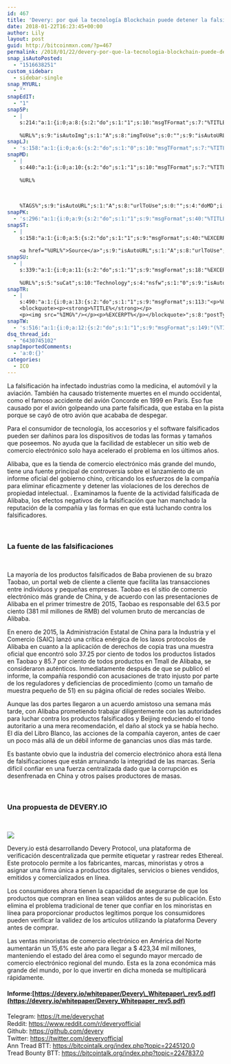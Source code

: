 ```yaml
---
id: 467
title: 'Devery: por qué la tecnología Blockchain puede detener la falsificación de producto'
date: 2018-01-22T16:23:45+00:00
author: Lily
layout: post
guid: http://bitcoinmxn.com/?p=467
permalink: /2018/01/22/devery-por-que-la-tecnologia-blockchain-puede-detener-la-falsificacion-de-producto/
snap_isAutoPosted:
  - "1516638251"
custom_sidebar:
  - sidebar-single
snap_MYURL:
  - ""
snapEdIT:
  - "1"
snap5P:
  - |
    s:214:"a:1:{i:0;a:8:{s:2:"do";s:1:"1";s:10:"msgTFormat";s:7:"%TITLE%";s:9:"msgFormat";s:18:"%EXCERPT%
    
    %URL%";s:9:"isAutoImg";s:1:"A";s:8:"imgToUse";s:0:"";s:9:"isAutoURL";s:1:"A";s:8:"urlToUse";s:0:"";s:4:"do5P";i:0;}}";
snapLJ:
  - 's:158:"a:1:{i:0;a:6:{s:2:"do";s:1:"0";s:10:"msgTFormat";s:7:"%TITLE%";s:9:"msgFormat";s:9:"%EXCERPT%";s:9:"isAutoURL";s:1:"A";s:8:"urlToUse";s:0:"";s:4:"doLJ";i:0;}}";'
snapMD:
  - |
    s:440:"a:1:{i:0;a:10:{s:2:"do";s:1:"1";s:10:"msgTFormat";s:7:"%TITLE%";s:9:"msgFormat";s:32:"%EXCERPT%
    
    %URL%
    
    
    
    %TAGS%";s:9:"isAutoURL";s:1:"A";s:8:"urlToUse";s:0:"";s:4:"doMD";i:0;s:8:"isPosted";s:1:"1";s:4:"pgID";s:12:"c05282113596";s:7:"postURL";s:141:"https://medium.com/@BitcoinMXN/devery-por-qu%C3%A9-la-tecnolog%C3%ADa-blockchain-puede-detener-la-falsificaci%C3%B3n-de-producto-c05282113596";s:5:"pDate";s:19:"2018-01-22 16:23:49";}}";
snapPK:
  - 's:296:"a:1:{i:0;a:9:{s:2:"do";s:1:"1";s:9:"msgFormat";s:40:"%TITLE% - %URL% #bitcoin #mexico #crypto";s:9:"isAutoURL";s:1:"A";s:8:"urlToUse";s:0:"";s:4:"doPK";i:0;s:8:"isPosted";s:1:"1";s:4:"pgID";i:1366959410;s:7:"postURL";s:30:"https://www.plurk.com/p/mluomq";s:5:"pDate";s:19:"2018-01-22 16:23:53";}}";'
snapST:
  - |
    s:158:"a:1:{i:0;a:5:{s:2:"do";s:1:"1";s:9:"msgFormat";s:40:"%EXCERPT%
    
    <a href="%URL%">Source</a>";s:9:"isAutoURL";s:1:"A";s:8:"urlToUse";s:0:"";s:4:"doST";i:0;}}";
snapSU:
  - |
    s:339:"a:1:{i:0;a:11:{s:2:"do";s:1:"1";s:9:"msgFormat";s:18:"%EXCERPT%
    
    %URL%";s:5:"suCat";s:10:"Technology";s:4:"nsfw";s:1:"0";s:9:"isAutoURL";s:1:"A";s:8:"urlToUse";s:0:"";s:4:"doSU";i:0;s:8:"isPosted";s:1:"1";s:4:"pgID";s:6:"2Ql9ot";s:7:"postURL";s:45:"http://www.stumbleupon.com/su/2Ql9ot/comments";s:5:"pDate";s:19:"2018-01-22 16:24:08";}}";
snapTR:
  - |
    s:490:"a:1:{i:0;a:13:{s:2:"do";s:1:"1";s:9:"msgFormat";s:113:"<p>%URL%</p>
    <blockquote><p><strong>%TITLE%</strong></p>
    <p><img src="%IMG%"/></p><p>%EXCERPT%</p></blockquote>";s:8:"postType";s:1:"T";s:10:"msgTFormat";s:7:"%TITLE%";s:9:"isAutoImg";s:1:"A";s:8:"imgToUse";s:0:"";s:9:"isAutoURL";s:1:"A";s:8:"urlToUse";s:0:"";s:4:"doTR";i:0;s:8:"isPosted";s:1:"1";s:4:"pgID";i:170003407793;s:7:"postURL";s:46:"http://bitcoinmxn.tumblr.com/post/170003407793";s:5:"pDate";s:19:"2018-01-22 16:24:11";}}";
snapTW:
  - 's:516:"a:1:{i:0;a:12:{s:2:"do";s:1:"1";s:9:"msgFormat";s:149:"(%TITLE%) - %URL% #bitcoin #criptomonedas #criptomoneda #blockchain #bitcoinMexico #bitcoinpanama #bitcoinvenezuela #ethereum #mexico #cryptocurrency";s:8:"attchImg";s:1:"1";s:9:"isAutoImg";s:1:"A";s:8:"imgToUse";s:0:"";s:9:"isAutoURL";s:1:"A";s:8:"urlToUse";s:0:"";s:4:"doTW";i:0;s:8:"isPosted";s:1:"1";s:4:"pgID";s:18:"955476213702774785";s:7:"postURL";s:57:"https://twitter.com/mxn_bitcoin/status/955476213702774785";s:5:"pDate";s:19:"2018-01-22 16:24:15";}}";'
dsq_thread_id:
  - "6430745102"
snapImportedComments:
  - 'a:0:{}'
categories:
  - ICO
---
```

La falsificación ha infectado industrias como la medicina, el automóvil y la aviación. También ha causado tristemente muertes en el mundo occidental, como el famoso accidente del avión Concorde en 1999 en París. Eso fue causado por el avión golpeando una parte falsificada, que estaba en la pista porque se cayó de otro avión que acababa de despegar.

Para el consumidor de tecnología, los accesorios y el software falsificados pueden ser dañinos para los dispositivos de todas las formas y tamaños que poseemos. No ayuda que la facilidad de establecer un sitio web de comercio electrónico solo haya acelerado el problema en los últimos años.

Alibaba, que es la tienda de comercio electrónico más grande del mundo, tiene una fuente principal de controversia sobre el lanzamiento de un informe oficial del gobierno chino, criticando los esfuerzos de la compañía para eliminar eficazmente y detener las violaciones de los derechos de propiedad intelectual. . Examinamos la fuente de la actividad falsificada de Alibaba, los efectos negativos de la falsificación que han manchado la reputación de la compañía y las formas en que está luchando contra los falsificadores.

&nbsp;

### La fuente de las falsificaciones

&nbsp;

La mayoría de los productos falsificados de Baba provienen de su brazo Taobao, un portal web de cliente a cliente que facilita las transacciones entre individuos y pequeñas empresas. Taobao es el sitio de comercio electrónico más grande de China, y de acuerdo con las presentaciones de Alibaba en el primer trimestre de 2015, Taobao es responsable del 63.5 por ciento (381 mil millones de RMB) del volumen bruto de mercancías de Alibaba.

En enero de 2015, la Administración Estatal de China para la Industria y el Comercio (SAIC) lanzó una crítica enérgica de los laxos protocolos de Alibaba en cuanto a la aplicación de derechos de copia tras una muestra oficial que encontró solo 37.25 por ciento de todos los productos listados en Taobao y 85.7 por ciento de todos productos en Tmall de Alibaba, se consideraron auténticos. Inmediatamente después de que se publicó el informe, la compañía respondió con acusaciones de trato injusto por parte de los reguladores y deficiencias de procedimiento (como un tamaño de muestra pequeño de 51) en su página oficial de redes sociales Weibo.

Aunque las dos partes llegaron a un acuerdo amistoso una semana más tarde, con Alibaba prometiendo trabajar diligentemente con las autoridades para luchar contra los productos falsificados y Beijing reduciendo el tono autoritario a una mera recomendación, el daño al stock ya se había hecho. El día del Libro Blanco, las acciones de la compañía cayeron, antes de caer un poco más allá de un débil informe de ganancias unos días más tarde.

Es bastante obvio que la industria del comercio electrónico ahora está llena de falsificaciones que están arruinando la integridad de las marcas. Sería difícil confiar en una fuerza centralizada dado que la corrupción es desenfrenada en China y otros países productores de masas.

&nbsp;

### Una propuesta de DEVERY.IO

&nbsp;

![](https://i.imgur.com/haKGbg8.png) 

Devery.io está desarrollando Devery Protocol, una plataforma de verificación descentralizada que permite etiquetar y rastrear redes Ethereal. Este protocolo permite a los fabricantes, marcas, minoristas y otros a asignar una firma única a productos digitales, servicios o bienes vendidos, emitidos y comercializados en línea.

Los consumidores ahora tienen la capacidad de asegurarse de que los productos que compran en línea sean válidos antes de su publicación. Esto elimina el problema tradicional de tener que confiar en los minoristas en línea para proporcionar productos legítimos porque los consumidores pueden verificar la validez de los artículos utilizando la plataforma Devery antes de comprar.

Las ventas minoristas de comercio electrónico en América del Norte aumentarán un 15,6% este año para llegar a $ 423,34 mil millones, manteniendo el estado del área como el segundo mayor mercado de comercio electrónico regional del mundo. Esta es la zona económica más grande del mundo, por lo que invertir en dicha moneda se multiplicará rápidamente.

#### Informe:[https://devery.io/whitepaper/Devery\_Whitepaper\_rev5.pdf](https://devery.io/whitepaper/Devery_Whitepaper_rev5.pdf)  
Telegram: <https://t.me/deverychat>  
Reddit: <https://www.reddit.com/r/deveryofficial>  
Github: <https://github.com/devery>  
Twitter: <https://twitter.com/deveryofficial>  
Ann Tread BTT: <https://bitcointalk.org/index.php?topic=2245120.0>  
Tread Bounty BTT: <https://bitcointalk.org/index.php?topic=2247837.0>